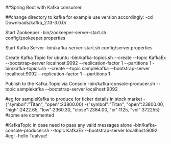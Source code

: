 ##Spring Boot with Kafka consumer

##change directory to kafka for example use version accordingly: -cd Downloads/kafka_2.13-3.0.0/

Start Zookeeper
-bin/zookeeper-server-start.sh config/zookeeper.properties

Start Kafka Server
-bin/kafka-server-start.sh config/server.properties

Create Kafka Topic for ubuntu
-bin/kafka-topics.sh --create --topic KafkaEx --bootstrap-server localhost:9092 --replication-factor 1 --partitions 1 -bin/kafka-topics.sh --create --topic samplekafka --bootstrap-server localhost:9092 --replication-factor 1 --partitions 1

Publish to the Kafka Topic via Console
-bin/kafka-console-producer.sh --topic samplekafka --bootstrap-server localhost:9092

#eg for sampleKafka to produce for ticker details in stock market -{"symbol":"Titan", "open":23800.00} -{"symbol":"Titan", "open":23800.00, "high":2422.65, "low":2360.30, "close":2384.00, "oi":1125, "vol":372255} #some are commented

#KafkaTopic in case need to pass any valid messages alone -bin/kafka-console-producer.sh --topic KafkaEx --bootstrap-server localhost:9092 #eg: -hello Tealvue!
